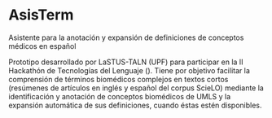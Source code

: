 # AsisTerm
Asistente para la anotación y expansión de definiciones de conceptos médicos en español

Prototipo desarrollado por LaSTUS-TALN (UPF) para participar en la II Hackathón de Tecnologías del Lenguaje ().
Tiene por objetivo facilitar la comprensión de términos biomédicos complejos en textos cortos (resúmenes de artículos en inglés y español del corpus ScieLO) mediante la identificación y anotación de conceptos biomédicos de UMLS y la expansión automática de sus definiciones, cuando éstas estén disponibles.
